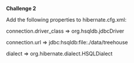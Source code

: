 <b>Challenge 2</b>
<p>Add the following properties to hibernate.cfg.xml:</p>
<p>connection.driver_class => org.hsqldb.jdbcDriver</p>
<p>connection.url => jdbc:hsqldb:file:./data/treehouse</p>
<p>dialect => org.hibernate.dialect.HSQLDialect</p>
